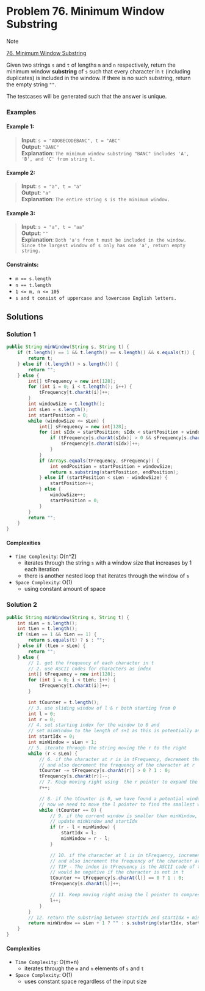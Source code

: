 # Problem 76. Minimum Window Substring

> [!NOTE]
> [76. Minimum Window Substring](https://leetcode.com/problems/minimum-window-substring/description/?envType=study-plan-v2&envId=top-interview-150)

Given two strings `s` and `t` of lengths `m` and `n` respectively, return the minimum window **substring** of `s` such that every character in `t` (including duplicates) is included in the window.
If there is no such substring, return the empty string `""`.

The testcases will be generated such that the answer is unique.

### Examples

#### Example 1:

> **Input**: `s = "ADOBECODEBANC", t = "ABC"`<br/>
> **Output**: `"BANC"`<br/>
> **Explanation**: `The minimum window substring "BANC" includes 'A', 'B', and 'C' from string t.`

#### Example 2:

> **Input**: `s = "a", t = "a"`<br/>
> **Output**: `"a"`<br/>
> **Explanation**: `The entire string s is the minimum window.`

#### Example 3:

> **Input**: `s = "a", t = "aa"`<br/>
> **Output**: `""`<br/>
> **Explanation**: `Both 'a's from t must be included in the window. Since the largest window of s only has one 'a', return empty string.`

#### Constraints:

- `m == s.length`
- `n == t.length`
- `1 <= m, n <= 105`
- `s and t consist of uppercase and lowercase English letters.`

## Solutions

### Solution 1

```java
public String minWindow(String s, String t) {
    if (t.length() == 1 && t.length() == s.length() && s.equals(t)) {
        return t;
    } else if (t.length() > s.length()) {
        return "";
    } else {
        int[] tFrequency = new int[128];
        for (int i = 0; i < t.length(); i++) {
            tFrequency[t.charAt(i)]++;
        }
        int windowSize = t.length();
        int sLen = s.length();
        int startPosition = 0;
        while (windowSize <= sLen) {
            int[] sFrequency = new int[128];
            for (int sIdx = startPosition; sIdx < startPosition + windowSize; sIdx++) {
                if (tFrequency[s.charAt(sIdx)] > 0 && sFrequency[s.charAt(sIdx)] < tFrequency[s.charAt(sIdx)]) {
                    sFrequency[s.charAt(sIdx)]++;
                }
            }
            if (Arrays.equals(tFrequency, sFrequency)) {
                int endPosition = startPosition + windowSize;
                return s.substring(startPosition, endPosition);
            } else if (startPosition < sLen - windowSize) {
                startPosition++;
            } else {
                windowSize++;
                startPosition = 0;
            }
        }
        return "";
    }
}
```

#### Complexities

- `Time Complexity`: O(n^2)
    - iterates through the string `s` with a window size that increases by 1 each iteration
    - there is another nested loop that iterates through the window of `s`
- `Space Complexity`: O(1)
    - using constant amount of space

### Solution 2

```java
public String minWindow(String s, String t) {
    int sLen = s.length();
    int tLen = t.length();
    if (sLen == 1 && tLen == 1) {
        return s.equals(t) ? s : "";
    } else if (tLen > sLen) {
        return "";
    } else {
        // 1. get the frequency of each character in t
        // 2. use ASCII codes for characters as index
        int[] tFrequency = new int[128];
        for (int i = 0; i < tLen; i++) {
            tFrequency[t.charAt(i)]++;
        }

        int tCounter = t.length();
        // 3. use sliding window of l & r both starting from 0
        int l = 0;
        int r = 0;
        // 4. set starting index for the window to 0 and
        // set minWindow to the length of s+1 as this is potentially an invalid window
        int startIdx = 0;
        int minWindow = sLen + 1;
        // 5. iterate through the string moving the r to the right
        while (r < sLen) {
            // 6. if the character at r is in tFrequency, decrement the tCounter
            // and also decrement the frequency of the character at r
            tCounter -= tFrequency[s.charAt(r)] > 0 ? 1 : 0;
            tFrequency[s.charAt(r)]--;
            // 7. Keep moving right using  the r pointer to expand the window
            r++;

            // 8. if the tCounter is 0, we have found a potential window,
            // now we need to move the l pointer to find the smallest window
            while (tCounter == 0) {
                // 9. if the current window is smaller than minWindow,
                // update minWindow and startIdx
                if (r - l < minWindow) {
                    startIdx = l;
                    minWindow = r - l;
                }

                // 10. if the character at l is in tFrequency, increment the tCounter
                // and also increment the frequency of the character at l
                // TIP - The index in tFrequency is the ASCII code of the character and
                // would be negative if the character is not in t
                tCounter += tFrequency[s.charAt(l)] == 0 ? 1 : 0;
                tFrequency[s.charAt(l)]++;

                // 11. Keep moving right using the l pointer to compress the window
                l++;
            }
        }
        // 12. return the substring between startIdx and startIdx + minWindow
        return minWindow == sLen + 1 ? "" : s.substring(startIdx, startIdx + minWindow);
    }
}
```

#### Complexities

- `Time Complexity`: O(m+n)
    - iterates through the `m` and `n` elements of `s` and `t`
- `Space Complexity`: O(1)
    - uses constant space regardless of the input size
